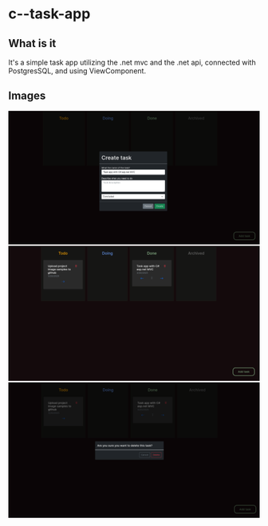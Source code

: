 # c--task-app

## What is it
It's a simple task app utilizing the .net mvc and the .net api, connected with PostgresSQL, and using ViewComponent.

## Images

![CreateTask.png](ReadmeImages/CreateTask.png)
![ListTask.png](ReadmeImages/ListTask.png)
![RemoveTask.png](ReadmeImages/RemoveTask.png)